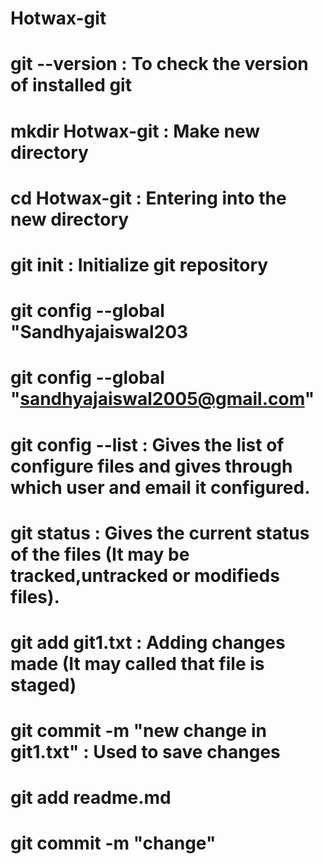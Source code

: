 # Hotwax-git
# git --version               : To check the version of installed git 
# mkdir Hotwax-git            : Make new directory
# cd Hotwax-git               : Entering into the  new directory
# git init                    : Initialize  git repository
# git config --global "Sandhyajaiswal203
# git config --global "sandhyajaiswal2005@gmail.com"
# git config --list           : Gives the list of configure files and gives through which user and email it configured.
# git status                  : Gives the current status of the files (It may be tracked,untracked or modifieds files).
# git add git1.txt            : Adding changes made (It may called that file is staged)
# git commit -m "new change in git1.txt"   : Used to save  changes
# git add readme.md
# git commit -m "change"
